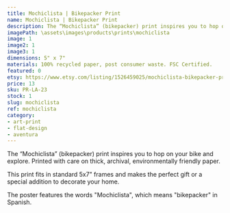 ```yaml
---
title: Mochiclista | Bikepacker Print
name: Mochiclista | Bikepacker Print
description: The “Mochiclista” (bikepacker) print inspires you to hop on your bike and explore. Printed with care on thick, archival, environmentally friendly paper.
imagePath: \assets\images\products\prints\mochiclista
image: 1
image2: 1
image3: 1
dimensions: 5" x 7"
materials: 100% recycled paper, post consumer waste. FSC Certified.
featured: 0
etsy: https://www.etsy.com/listing/1526459025/mochiclista-bikepacker-print-thick
price: 13
sku: PR-LA-23
stock: 1
slug: mochiclista
ref: mochiclista
category:
- art-print
- flat-design
- aventura
---
```

The “Mochiclista” (bikepacker) print inspires you to hop on your bike and explore. Printed with care on thick, archival, environmentally friendly paper.

This print fits in standard 5x7" frames and makes the perfect gift or a special addition to decorate your home.

The poster features the words "Mochiclista", which means "bikepacker" in Spanish.

